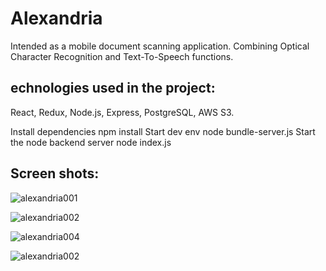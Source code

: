 # Alexandria 

Intended as a mobile document scanning application. Combining Optical Character Recognition and Text-To-Speech functions. 

## echnologies used in the project:

React, Redux, Node.js, Express, PostgreSQL, AWS S3.


Install dependencies
    npm install
Start dev env
    node bundle-server.js
Start the node backend server
    node index.js
## Screen shots:

![alexandria001](https://user-images.githubusercontent.com/49070258/63098442-3dc55e80-bf73-11e9-83c0-ed7cf5f21c08.PNG)

![alexandria002](https://user-images.githubusercontent.com/49070258/63098655-a1e82280-bf73-11e9-88e0-c0e2129e7ce6.PNG)

![alexandria004](https://user-images.githubusercontent.com/49070258/63098444-3dc55e80-bf73-11e9-9083-60a70d757e6e.PNG)

![alexandria002](https://user-images.githubusercontent.com/49070258/63098445-3e5df500-bf73-11e9-8113-092f3876d613.PNG)
